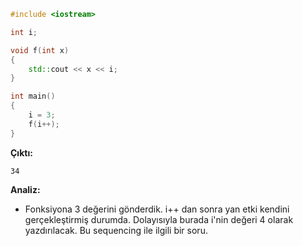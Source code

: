 ```CPP
#include <iostream>

int i;

void f(int x)
{
	std::cout << x << i;
}

int main()
{
	i = 3;
	f(i++);
}
```
**Çıktı:**
```
34
```
**Analiz:**
- Fonksiyona 3 değerini gönderdik. i++ dan sonra yan etki kendini gerçekleştirmiş durumda. Dolayısıyla burada i'nin değeri 4 olarak yazdırılacak. Bu sequencing ile ilgili bir soru.




